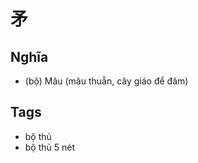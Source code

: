 # 矛

## Nghĩa
* (bộ) Mâu (mâu thuẫn, cây giáo để đâm)

## Tags
* bộ thủ
* bộ thủ 5 nét

<script>window.HANZI_FIELD='矛';</script>